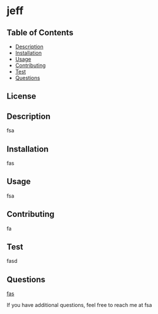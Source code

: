 # jeff

  ## Table of Contents
  * [Description](#Description)
  * [Installation](#Installation)
  * [Usage](#Usage)
  * [Contributing](#Contributing)
  * [Test](#Tests)
  * [Questions](#Questions)

  ## License

  ## Description
  fsa

  ## Installation
  fas

  ## Usage
  fsa

  ## Contributing
  fa

  ## Test
  fasd

  ## Questions
  
  [fas](fas)

  If you have additional questions, feel free to reach me at fsa
